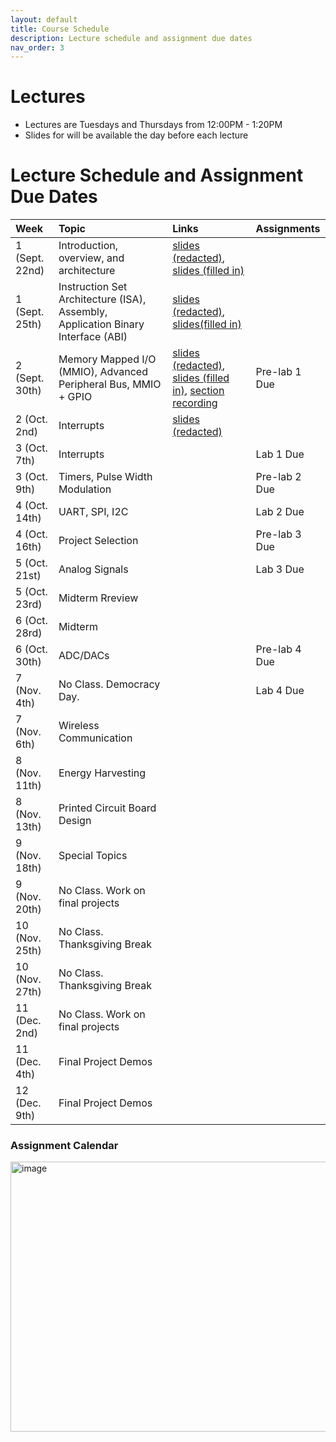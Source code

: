 ```yaml
---
layout: default
title: Course Schedule
description: Lecture schedule and assignment due dates
nav_order: 3
---
```


# Lectures

* Lectures are Tuesdays and Thursdays from 12:00PM - 1:20PM
* Slides for will be available the day before each lecture


# Lecture Schedule and Assignment Due Dates

| Week        | Topic     | Links | Assignments
|:-------------|:------------------|:------|:---------|
|1 (Sept. 22nd)| Introduction, overview, and architecture | [slides (redacted)](https://drive.google.com/file/d/19lYF-ZQpmhn5F8tuksfs7WOAjz8k8DVc/view?usp=sharing), [slides (filled in)](https://drive.google.com/file/d/1CCivnH5vN_Jg_0NargfIiPeoKDIF5jPA/view?usp=sharing)| |
|1 (Sept. 25th)| Instruction Set Architecture (ISA), Assembly, Application Binary Interface (ABI) | [slides (redacted)](https://drive.google.com/file/d/1Ra5nZPVK-knWlB0Z8xeAOWqAkAuSN5mX/view?usp=share_link), [slides(filled in)](https://drive.google.com/file/d/11Oytc_0EF_h-Jwh8fw-xVSTHHP7sKmPt/view?usp=sharing) |  |
|2 (Sept. 30th) | Memory Mapped I/O (MMIO), Advanced Peripheral Bus, MMIO + GPIO | [slides (redacted)](https://drive.google.com/file/d/1-XUZPZs3cOGjTE9mJ8Dn-Dp9Cc5nAnQU/view?usp=sharing), [slides (filled in)](https://drive.google.com/file/d/1BDRVs3iu4c8StpfDP8AbfjLF95PFyyPW/view?usp=share_link), [section recording](https://stanford-pilot.hosted.panopto.com/Panopto/Pages/Viewer.aspx?id=95fee67f-422a-4813-8cd0-b369016447bd)| Pre-lab 1 Due|
| 2 (Oct. 2nd) | Interrupts | [slides (redacted)](https://drive.google.com/file/d/16IBiq3FwiqUKKDPyUejY65IuOb9JVX1Z/view?usp=share_link) | |
| 3 (Oct. 7th) | Interrupts |  | Lab 1 Due |
| 3 (Oct. 9th) | Timers, Pulse Width Modulation | | Pre-lab 2 Due |
| 4 (Oct. 14th) | UART, SPI, I2C |  |Lab 2 Due|
| 4 (Oct. 16th) | Project Selection |  | Pre-lab 3 Due |
| 5 (Oct. 21st) | Analog Signals |  | Lab 3 Due |
| 5 (Oct. 23rd) | Midterm Rreview |  | |
| 6 (Oct. 28rd) | Midterm |  | |
| 6 (Oct. 30th) |ADC/DACs | | Pre-lab 4 Due |
| 7 (Nov. 4th) | No Class. Democracy Day.  |  | Lab 4 Due |
| 7 (Nov. 6th) | Wireless Communication |  | |
| 8 (Nov. 11th) | Energy Harvesting |  |  |
| 8 (Nov. 13th) | Printed Circuit Board Design |  | |
| 9 (Nov. 18th) | Special Topics | | |
| 9 (Nov. 20th) | No Class. Work on final projects | | |
| 10 (Nov. 25th) | No Class. Thanksgiving Break | | |
| 10 (Nov. 27th) | No Class. Thanksgiving Break | | |
| 11 (Dec. 2nd) | No Class. Work on final projects | | |
| 11 (Dec. 4th) |Final Project Demos |  |  |
| 12 (Dec. 9th) | Final Project Demos | | |

### Assignment Calendar
<img width="1087" height="432" alt="image" src="https://github.com/user-attachments/assets/75c8684c-1981-4296-aa0b-17d90829682a" />

